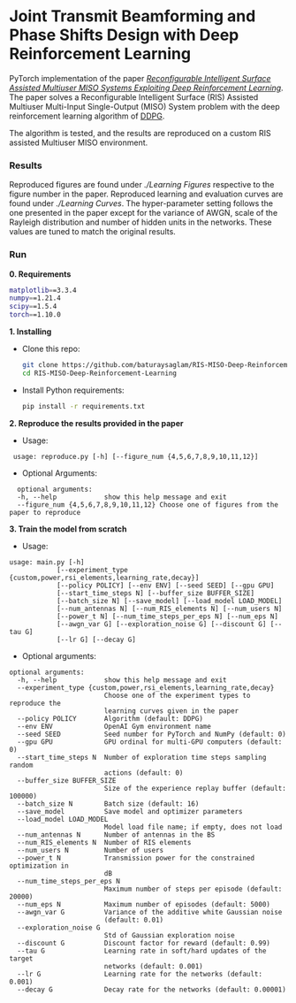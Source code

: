 # Joint Transmit Beamforming and Phase Shifts Design with Deep Reinforcement Learning

PyTorch implementation of the paper [*Reconfigurable Intelligent Surface Assisted Multiuser MISO Systems Exploiting Deep Reinforcement Learning*](https://ieeexplore.ieee.org/document/9110869). The paper solves a Reconfigurable Intelligent Surface (RIS) Assisted Multiuser Multi-Input Single-Output (MISO) System problem with the deep reinforcement learning algorithm of [DDPG](https://arxiv.org/abs/1509.02971).

The algorithm is tested, and the results are reproduced on a custom RIS assisted Multiuser MISO environment. 

### Results

Reproduced figures are found under *./Learning Figures* respective to the figure number in the paper. Reproduced learning and evaluation curves are found under *./Learning Curves*. The hyper-parameter setting follows the one presented in the paper except for the variance of AWGN, scale of the Rayleigh distribution and number of hidden units in the networks. These values are tuned to match the original results. 

### Run
**0. Requirements**
  ```bash
  matplotlib==3.3.4
  numpy==1.21.4
  scipy==1.5.4
  torch==1.10.0
  ```
  
**1. Installing** 
* Clone this repo: 
    ```bash
    git clone https://github.com/baturaysaglam/RIS-MISO-Deep-Reinforcement-Learning
    cd RIS-MISO-Deep-Reinforcement-Learning
    ```
* Install Python requirements: 
    ```bash
    pip install -r requirements.txt
    ```
    
**2. Reproduce the results provided in the paper**
   * Usage:
   ```
    usage: reproduce.py [-h] [--figure_num {4,5,6,7,8,9,10,11,12}]
  ```
  * Optional Arguments:
  ```
    optional arguments:
    -h, --help            show this help message and exit
    --figure_num {4,5,6,7,8,9,10,11,12} Choose one of figures from the paper to reproduce
   ```
   
**3. Train the model from scratch**
  * Usage:
   ```
   usage: main.py [-h]
               [--experiment_type {custom,power,rsi_elements,learning_rate,decay}]
               [--policy POLICY] [--env ENV] [--seed SEED] [--gpu GPU]
               [--start_time_steps N] [--buffer_size BUFFER_SIZE]
               [--batch_size N] [--save_model] [--load_model LOAD_MODEL]
               [--num_antennas N] [--num_RIS_elements N] [--num_users N]
               [--power_t N] [--num_time_steps_per_eps N] [--num_eps N]
               [--awgn_var G] [--exploration_noise G] [--discount G] [--tau G]
               [--lr G] [--decay G]
  ```
  * Optional arguments:
  ```
  optional arguments:
    -h, --help            show this help message and exit
    --experiment_type {custom,power,rsi_elements,learning_rate,decay}
                          Choose one of the experiment types to reproduce the
                          learning curves given in the paper
    --policy POLICY       Algorithm (default: DDPG)
    --env ENV             OpenAI Gym environment name
    --seed SEED           Seed number for PyTorch and NumPy (default: 0)
    --gpu GPU             GPU ordinal for multi-GPU computers (default: 0)
    --start_time_steps N  Number of exploration time steps sampling random
                          actions (default: 0)
    --buffer_size BUFFER_SIZE
                          Size of the experience replay buffer (default: 100000)
    --batch_size N        Batch size (default: 16)
    --save_model          Save model and optimizer parameters
    --load_model LOAD_MODEL
                          Model load file name; if empty, does not load
    --num_antennas N      Number of antennas in the BS
    --num_RIS_elements N  Number of RIS elements
    --num_users N         Number of users
    --power_t N           Transmission power for the constrained optimization in
                          dB
    --num_time_steps_per_eps N
                          Maximum number of steps per episode (default: 20000)
    --num_eps N           Maximum number of episodes (default: 5000)
    --awgn_var G          Variance of the additive white Gaussian noise
                          (default: 0.01)
    --exploration_noise G
                          Std of Gaussian exploration noise
    --discount G          Discount factor for reward (default: 0.99)
    --tau G               Learning rate in soft/hard updates of the target
                          networks (default: 0.001)
    --lr G                Learning rate for the networks (default: 0.001)
    --decay G             Decay rate for the networks (default: 0.00001)
